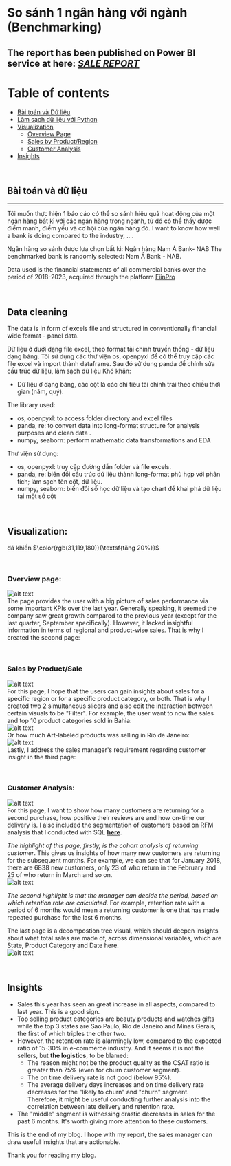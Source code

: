 # So sánh 1 ngân hàng với ngành (Benchmarking)
The report has been published on Power BI service at here: [**_SALE REPORT_**](https://app.powerbi.com/view?r=eyJrIjoiNDhmZWUxNzAtZTljNi00MDVhLWFmZTYtMTc4MTgzMDNhNTY3IiwidCI6ImFmMWYzNzUzLTM5MjUtNGU2Zi05NDliLTk3YzAwNzMyMDgwMyIsImMiOjEwfQ%3D%3D&fbclid=IwAR19SyBorqdDhtuXZaKvqBwRLDbzsqN-1SsMNP7veJgnAn43vM0rNTJC4YQ)
---

Table of contents
=================

<!--ts-->
* [Bài toán và Dữ liệu](#Business-scenario-dataset)
* [Làm sạch dữ liệu với Python](#Data-cleaning)
* [Visualization](#Visualization)
   * [Overview Page](#overview-page)
   * [Sales by Product/Region](#Product-region)
   * [Customer Analysis](#Customer-analysis)
* [Insights](#Insights)
<!--te-->
<a name="Business-scenario-dataset"/> </br>
## Bài toán và dữ liệu
---

Tôi muốn thực hiện 1 báo cáo có thể so sánh hiệu quả hoạt động của một ngân hàng bất kì với các ngân hàng trong ngành, từ đó có thể thấy được điểm mạnh, điểm yếu và cơ hội của ngân hàng đó.
I want to know how well a bank is doing compared to the industry, ....

Ngân hàng so sánh được lựa chọn bất kì: Ngân hàng Nam Á Bank- NAB
The benchmarked bank is randomly selected: Nam Á Bank - NAB.

Data used is the financial statements of all commercial banks over the period of 2018-2023, acquired through the platform [FiinPro](https://fiinpro.com/fiinpro-x)

<a name="Data-cleaning"/> </br>
## Data cleaning  

The data is in form of excels file and structured in conventionally financial wide format - panel data. 

Dữ liệu ở dưới dạng file excel, theo format tài chính truyền thống - dữ liệu dạng bảng. 
Tôi sử dụng các thư viện os, openpyxl để có thể truy cập các file excel và import thành dataframe. Sau đó sử dụng panda để chỉnh sửa cấu trúc dữ liệu, làm sạch dữ liệu
Khó khăn:
- Dữ liệu ở dạng bảng, các cột là các chỉ tiêu tài chính trải theo chiều thời gian (năm, quý). </br>


The library used:</br>
- os, openpyxl: to access folder directory and excel files
- panda, re: to convert data into long-format structure for analysis purposes and clean data . </br>
- numpy, seaborn: perform mathematic data transformations and EDA </br>

Thư viện sử dụng:</br>
- os, openpyxl: truy cập đường dẫn folder và file excels. </br>
- panda, re: biến đổi cấu trúc dữ liệu thành long-format phù hợp với phân tích; làm sạch tên cột, dữ liệu. </br>
- numpy, seaborn: biến đổi số học dữ liệu và tạo chart để khai phá dữ liệu tại một số cột </br>

<a name="Visualization"/> </br>
## Visualization:

đã khiến $\color{rgb(31,119,180)}{\textsf{tăng 20%}}$	

<a name="Overview-page"/> </br>
### Overview page:
![alt text](https://github.com/thaianhnguyen/Sales-Report-for-E-commerce-Company/blob/main/images%20BI/Screenshot_2.jpg)</br>
The page provides the user with a big picture of sales performance via some important KPIs over the last year. Generally speaking, it seemed the company saw great growth compared to the previous year (except for the last quarter, September specifically). 
However, it lacked insightful information in terms of regional and product-wise sales. That is why I created the second page:

<a name="Product-region"/> </br>
### Sales by Product/Sale
![alt text](https://github.com/thaianhnguyen/Sales-Report-for-E-commerce-Company/blob/main/images%20BI/Screenshot_3.jpg)</br>
For this page, I hope that the users can gain insights about sales for a specific region or for a specific product category, or both. That is why I created two 2 simultaneous slicers and also edit the interaction between certain visuals to be "Filter". For example, the user want to now the sales and top 10 product categories sold in Bahia:</br>
![alt text](https://github.com/thaianhnguyen/Sales-Report-for-E-commerce-Company/blob/main/images%20BI/Screenshot_4.jpg)</br>
Or how much Art-labeled products was selling in Rio de Janeiro:</br>
![alt text](https://github.com/thaianhnguyen/Sales-Report-for-E-commerce-Company/blob/main/images%20BI/Screenshot_5.jpg)</br>
Lastly, I address the sales manager's requirement regarding customer insight in the third page:

<a name="Customer-analysis"/> </br>
### Customer Analysis:
![alt text](https://github.com/thaianhnguyen/Sales-Report-for-E-commerce-Company/blob/main/images%20BI/Screenshot_8.jpg)</br>
For this page, I want to show how many customers are returning for a second purchase, how positive their reviews are and how on-time our delivery is. I also included the segmentation of customers based on RFM analysis that I conducted with SQL [**here**](https://github.com/thaianhnguyen/RFM-analysis-with-SQL/blob/main/rfm%20read%20me.md).

_The highlight of this page, firstly, is the cohort analysis of returning customer_. This gives us insights of how many new customers are returning for the subsequent months. For example, we can see that for January 2018, there are 6838 new customers, only 23 of who return in the February and 25 of who return in March and so on.</br>
![alt text](https://github.com/thaianhnguyen/Sales-Report-for-E-commerce-Company/blob/main/images%20BI/Screenshot_9.jpg)</br>

_The second highlight is that the manager can decide the period, based on which retention rate are calculated_. For example, retention rate with a period of 6 months would mean a returning customer is one that has made repeated purchase for the last 6 months. 

The last page is a decompostion tree visual, which should deepen insights about what total sales are made of, across dimensional variables, which are State, Product Category and Date here. </br>
![alt text](https://github.com/thaianhnguyen/Sales-Report-for-E-commerce-Company/blob/main/images%20BI/Screenshot_7.jpg)</br>

<a name="Insights"/> </br>
## Insights
- Sales this year has seen an great increase in all aspects, compared to last year. This is a good sign.
- Top selling product categories are beauty products and watches gifts while the top 3 states are Sao Paulo, Rio de Janeiro and Minas Gerais, the first of which triples the other two.
- However, the retention rate is alarmingly low, compared to the expected ratio of 15-30% in e-commerce industry. And it seems it is not the sellers, but __the logistics__, to be blamed:
   - The reason might not be the product quality as the CSAT ratio is greater than 75% (even for churn customer segment). 
   - The on time delivery rate is not good (below 95%).
   - The average delivery days increases and on time delivery rate decreases for the "likely to churn" and "churn" segment. </br> 
Therefore, it might be useful conducting further analysis into the correlation between late delivery and retention rate.
- The "middle" segment is witnessing drastic decreases in sales for the past 6 months. It's worth giving more attention to these customers.

This is the end of my blog. I hope with my report, the sales manager can draw useful insights that are actionable. 



Thank you for reading my blog.
